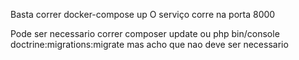 Basta correr docker-compose up
O serviço corre na porta 8000

Pode ser necessario correr composer update ou php bin/console doctrine:migrations:migrate mas acho que nao deve ser necessario
